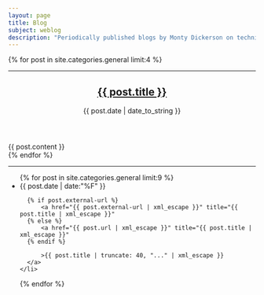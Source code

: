 ```yaml
---
layout: page
title: Blog
subject: weblog
description: "Periodically published blogs by Monty Dickerson on technical or professional topics."
---
```


<section class="posts">
  {% for post in site.categories.general limit:4 %}
  <hr/>
  <article class="post">
    <header>
      <h2 class="post-title">
        <a href="{{ post.url }}">
          {{ post.title }}
        </a>
      </h2>
      <span class="post-date">{{ post.date | date_to_string }}</span>
    </header>
    {{ post.content }}
  </article>
  {% endfor %}
</section>

<section id="archive">
  <hr/>
  <ul class="past">
  {% for post in site.categories.general limit:9 %}
    <li>
      <time>{{ post.date | date:"%F" }}</time>

      {% if post.external-url %}
          <a href="{{ post.external-url | xml_escape }}" title="{{ post.title | xml_escape }}"
      {% else %}
          <a href="{{ post.url | xml_escape }}" title="{{ post.title | xml_escape }}"
      {% endif %}

          >{{ post.title | truncate: 40, "..." | xml_escape }}
      </a>
    </li>
  {% endfor %}
  </ul>
</section>

